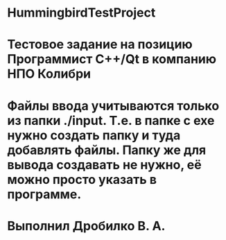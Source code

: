 # HummingbirdTestProject
# Тестовое задание на позицию Программист С++/Qt в компанию НПО Колибри
# Файлы ввода учитываются только из папки ./input. Т.е. в папке с exe нужно создать папку и туда добавлять файлы. Папку же для вывода создавать не нужно, её можно просто указать в программе.
# Выполнил Дробилко В. А.
